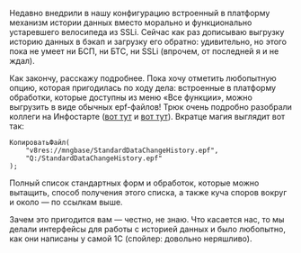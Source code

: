 ﻿Недавно внедрили в нашу конфигурацию встроенный в платформу механизм истории данных вместо морально и функционально устаревшего велосипеда из SSLi. Сейчас как раз дописываю выгрузку историю данных в бэкап и загрузку его обратно: удивительно, но этого пока не умеет ни БСП, ни БТС, ни SSLi (впрочем, от последней я и не ждал).

Как закончу, расскажу подробнее. Пока хочу отметить любопытную опцию, которая пригодилась по ходу дела: встроенные в платформу обработки, которые доступны из меню «Все функции», можно выгрузить в виде обычных epf-файлов! Трюк очень подробно разобрали коллеги на Инфостарте ([вот тут](https://infostart.ru/public/369487/) и [вот тут](https://infostart.ru/public/538300/)). Вкратце магия выглядит вот так:

    КопироватьФайл(
        "v8res://mngbase/StandardDataChangeHistory.epf",
        "Q:/StandardDataChangeHistory.epf"
    );

Полный список стандартных форм и обработок, которые можно вытащить, способ получения этого списка, а также куча споров вокруг и около — по ссылкам выше.

Зачем это пригодится вам — честно, не знаю. Что касается нас, то мы делали интерфейсы для работы с историей данных и было любопытно, как они написаны у самой 1С (спойлер: довольно неряшливо).